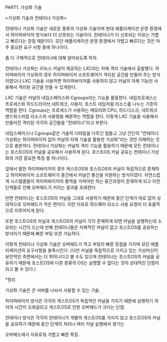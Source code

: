 PART1. 가상화 기술

<가상화 기술과 컨테이너 가상화>

컨테이너 가상화 기술은 새로운 종류의 가상화 기술이며 현대 애플리케이션 운영 환경에서 하이퍼바이저 방식보다 더 선호되는 기술이다.
컨테이너가 더 선호되는 이유는 가볍고 빠르다는 장점 때문이다. 모던 애플리케이션 운영 환경에서 가볍고 빠르다는 것은 아주 중요한 요구 사항 중에 하나이다.

좀 더 구체적으로 컨테이너에 대해 알아보도록 하자.

컨테이너 가상화는 리눅스 커널이 제공하는 LXC라는 자체 격리 기술에서 출발했다.
하이퍼바이저 가상화의 경우 하이퍼바이저 소프트웨어가 격리된 공간을 만들어 주는 방식이였으나 LXC 기술을 사용하면 하이퍼바이저를 사용하지 않고
커널의 자체 기능만 사용해서 격리된 공간을 만들 수 있게된다.

LXC 기술은 커널의 네임스페이스와 Cgroups라는 기능을 활용한다.
네임프로세스는 프로세스와 하드드라이브,네트워크, 사용자, 호스트 네임처럼 리소스를 나누는 기준의 역할을 한다.
Cgroups는 프로세스가 사용하는 메모리와 CPU, 하드디스크, 네트워크 밴드위스처럼 리소스의 사용량을 배분하는 역할을 한다.
이렇게 LXC 기술을 사용해서 만들어진 격리된 각각의 공간들을 "컨테이너"라고 부른다.

네임스페이스나 Cgroups같은 기술의 디테일을 다루긴 힘들고 그냥 간단히 "컨테이너 가상화는 하이퍼바이저 없이 커널의 자체 기술을 활용한 가상화"라는 것만 
이해하는 것으로 충분하다. 
컨테이너 가상화는 커널의 격리 기능을 활용하기 때문에 모든 컨테이너는 호스트OS의 커널을 공유해서 사용하게 된다.
호스트OS 커널 공유는 컨테이너 가상화의 가장 중요한 특징 중 하나이다.

앞에서 말한 하이퍼바이저의 경우  게스트OS와 호스트OS의 커널이 독립적으로 존재하고 하이퍼바이저 소프트웨어가 중간에서 커널간 통신을 지원하는 방식이였다. 자연스럽게 시스템콜들이 하이퍼바이저의 통역을 거쳐야만 하는 중간과정이 존재하게 되고 이런 단계들로 인해 오버헤드가 커지는 결과를 초래한다.

반면 컨테이너는 호스트OS의 커널을 그대로 사용하기 때문에 중간 단계가 따로 없어 상대적으로 오버헤드가 적은 편이다. 이런 이유로 하드웨어 리소스 사용 요청이 더 효율적으로 이루어지게 된다.

 또한 호스트OS의 커널과 게스트OS의 커널이 각각 존재하게 되면 커널을 실행하는데 소요되는 시간이 드는데 반해 컨테이너들은 자체적인 커널이 없고 호스트OS를 공유하는 방식이기 때문에 빠른 부팅 또한 가능하다. 

이렇게 컨테이너 가상화 기술은 오버헤드가 적고 부팅이 빠른 장점을 가지며 모던 애플리케이션의 요구사항을 충족시킨다.
(다만 커널을 독립적으로 가지고 있는 가상머신이 보안적인 측면에서는 더 뛰어나다고 볼 수도 있으며 컨테이너는 호스트OS의 커널을 공유하기 때문에
호스트OS와 다른 종류의 OS는 실행할 수 없다는 것이 상대적인 단점이라고 볼 수 있다.)



*정리

가상화 기술은 큰 서버를 나눠서 사용할 수 있는 기술.

하이퍼바이저 방식은 각각의 게스트OS가 독립적인 커널을 가지기 때문에 실행하기 까지의 시간이 오래걸리고 게스트OS로 인한 오버헤드가 크다는 단점.

컨테이너 방식은 각각의 컨테이너가 개별의 게스트OS를 가지지 않고 호스트OS의 커널을 공유하기 때문에 중간 단계의 처리나 여러 커널 실행에서 생기는 

오버헤드에서 자유로워 가볍고 빠른 특징.















